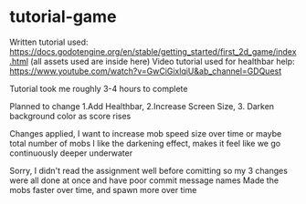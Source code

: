 # tutorial-game
Written tutorial used: https://docs.godotengine.org/en/stable/getting_started/first_2d_game/index.html (all assets used are inside here)
Video tutorial used for healthbar help: https://www.youtube.com/watch?v=GwCiGixlqiU&ab_channel=GDQuest 

Tutorial took me roughly 3-4 hours to complete

 Planned to change 1.Add Healthbar, 2.Increase Screen Size, 3. Darken background color as score rises

Changes applied, I want to increase mob speed size over time or maybe total number of mobs
I like the darkening effect, makes it feel like we go continuously deeper underwater

Sorry, I didn't read the assignment well before comitting so my 3 changes were all done at once and have poor commit message names
Made the mobs faster over time, and spawn more over time
